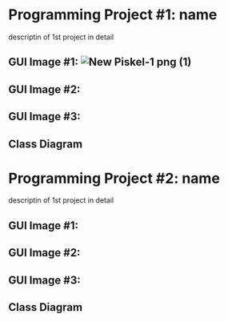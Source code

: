 # Programming Project #1: name
descriptin of 1st project in detail

## GUI Image #1: ![New Piskel-1 png (1)](https://user-images.githubusercontent.com/54367938/169876360-efcdf0c6-d8d5-43d7-a329-c9fc6b96e0ad.png)

## GUI Image #2:
## GUI Image #3:

## Class Diagram

# Programming Project #2: name
descriptin of 1st project in detail

## GUI Image #1:
## GUI Image #2:
## GUI Image #3:

## Class Diagram

